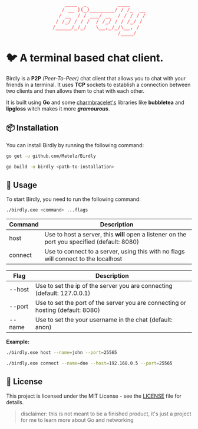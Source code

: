 <p style="color:red" align="center">
<pre style="color:#ff5f5f;font-weight:bold;text-align:center" align="center">
    ____  _          ____     
   / __ )(_)________/ / /_  __
  / __  / / ___/ __  / / / / /
 / /_/ / / /  / /_/ / / /_/ / 
/_____/_/_/   \__,_/_/\__, /  
                     /____/   
</pre>
</p>

# 🐦 A terminal based chat client.

Birdly is a **P2P** _(Peer-To-Peer)_ chat client that allows you to chat with your friends in a terminal. It uses **TCP** sockets to establish a connection between two clients and then allows them to chat with each other.

It is built using **Go** and some [charmbracelet's](https://github.com/charmbracelet/) libraries like **bubbletea** and **lipgloss** witch makes it more **_gramourous_**.

## 📦 Installation

You can install Birdly by running the following command:

```bash
go get -u github.com/Matelz/Birdly

go build -o birdly <path-to-installation>
```

## 🚀 Usage

To start Birdly, you need to run the following command:

```bash
./birdly.exe <command> ...flags
```

| Command | Description |
|---------|-------|
| host    | Use to host a server, this **will** open a listener on the port you specified (default: 8080) |
| connect | Use to connect to a server, using this with no flags will connect to the localhost |

| Flag | Description |
|------|-------------|
| --host | Use to set the ip of the server you are connecting (default: 127.0.0.1) |
| --port | Use to set the port of the server you are connecting or hosting (default: 8080) |
| --name | Use to set the your username in the chat (default: anon) |

**Example:**
```bash
./birdly.exe host --name=john --port=25565
```

```bash
./birdly.exe connect --name=doe --host=192.168.0.5 --port=25565
```

## 📝 License

This project is licensed under the MIT License - see the [LICENSE](https://choosealicense.com/licenses/mit/) file for details.

> disclaimer: this is not meant to be a finished product, it's just a project for me to learn more about Go and networking
